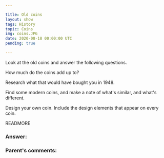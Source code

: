 ```yaml
---

title: Old coins
layout: show
tags: History
topic: Coins
img: coins.JPG
date: 2020-08-18 00:00:00 UTC
pending: true

---
```


Look at the old coins and answer the following questions.

How much do the coins add up to?

Research what that would have bought you in 1948.

Find some modern coins, and make a note of what's similar, and what's different.

Design your own coin. Include the design elements that appear on every coin.

READMORE

### Answer:

### Parent's comments:
